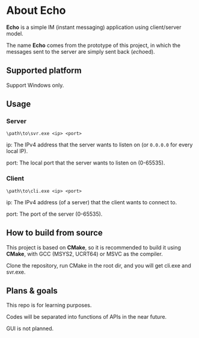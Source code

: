 # About Echo

**Echo** is a simple IM (instant messaging) application using client/server model.

The name **Echo** comes from the prototype of this project, in which the messages sent to the server are simply sent back (*echo*ed).

## Supported platform

Support Windows only.

## Usage

### Server

```shell
\path\to\svr.exe <ip> <port>
```
ip: The IPv4 address that the server wants to listen on (or `0.0.0.0` for every local IP).

port: The local port that the server wants to listen on (0-65535).

### Client

```shell
\path\to\cli.exe <ip> <port>
```
ip: The IPv4 address (of a server) that the client wants to connect to.

port: The port of the server (0-65535).

## How to build from source

This project is based on **CMake**, so it is recommended to build it using **CMake**, with GCC (MSYS2, UCRT64) or MSVC as the compiler.

Clone the repository, run CMake in the root dir, and you will get cli.exe and svr.exe.

## Plans & goals

This repo is for learning purposes.

Codes will be separated into functions of APIs in the near future.

GUI is not planned.